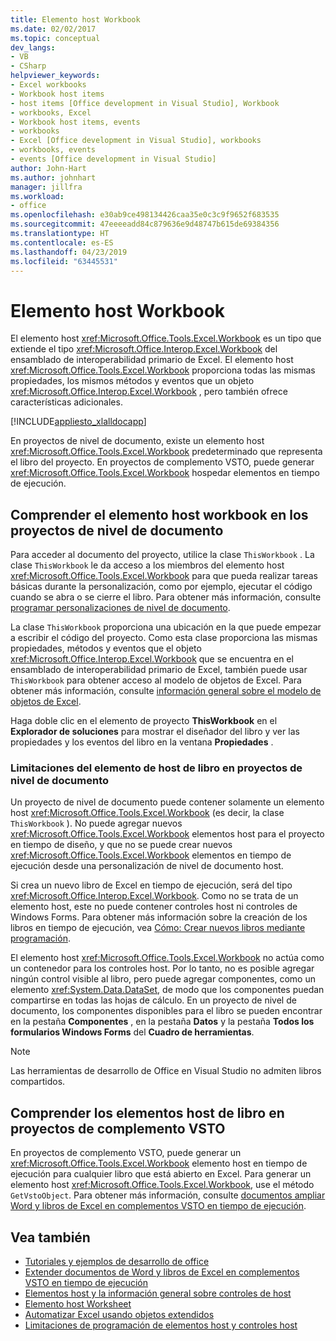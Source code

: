 ```yaml
---
title: Elemento host Workbook
ms.date: 02/02/2017
ms.topic: conceptual
dev_langs:
- VB
- CSharp
helpviewer_keywords:
- Excel workbooks
- Workbook host items
- host items [Office development in Visual Studio], Workbook
- workbooks, Excel
- Workbook host items, events
- workbooks
- Excel [Office development in Visual Studio], workbooks
- workbooks, events
- events [Office development in Visual Studio]
author: John-Hart
ms.author: johnhart
manager: jillfra
ms.workload:
- office
ms.openlocfilehash: e30ab9ce498134426caa35e0c3c9f9652f683535
ms.sourcegitcommit: 47eeeeadd84c879636e9d48747b615de69384356
ms.translationtype: HT
ms.contentlocale: es-ES
ms.lasthandoff: 04/23/2019
ms.locfileid: "63445531"
---
```

# <a name="workbook-host-item"></a>Elemento host Workbook
  El elemento host <xref:Microsoft.Office.Tools.Excel.Workbook> es un tipo que extiende el tipo <xref:Microsoft.Office.Interop.Excel.Workbook> del ensamblado de interoperabilidad primario de Excel. El elemento host <xref:Microsoft.Office.Tools.Excel.Workbook> proporciona todas las mismas propiedades, los mismos métodos y eventos que un objeto <xref:Microsoft.Office.Interop.Excel.Workbook> , pero también ofrece características adicionales.

 [!INCLUDE[appliesto_xlalldocapp](../vsto/includes/appliesto-xlalldocapp-md.md)]

 En proyectos de nivel de documento, existe un elemento host <xref:Microsoft.Office.Tools.Excel.Workbook> predeterminado que representa el libro del proyecto. En proyectos de complemento VSTO, puede generar <xref:Microsoft.Office.Tools.Excel.Workbook> hospedar elementos en tiempo de ejecución.

## <a name="understand-the-workbook-host-item-in-document-level-projects"></a>Comprender el elemento host workbook en los proyectos de nivel de documento
 Para acceder al documento del proyecto, utilice la clase `ThisWorkbook` . La clase `ThisWorkbook` le da acceso a los miembros del elemento host <xref:Microsoft.Office.Tools.Excel.Workbook> para que pueda realizar tareas básicas durante la personalización, como por ejemplo, ejecutar el código cuando se abra o se cierre el libro. Para obtener más información, consulte [programar personalizaciones de nivel de documento](../vsto/programming-document-level-customizations.md).

 La clase `ThisWorkbook` proporciona una ubicación en la que puede empezar a escribir el código del proyecto. Como esta clase proporciona las mismas propiedades, métodos y eventos que el objeto <xref:Microsoft.Office.Interop.Excel.Workbook> que se encuentra en el ensamblado de interoperabilidad primario de Excel, también puede usar `ThisWorkbook` para obtener acceso al modelo de objetos de Excel. Para obtener más información, consulte [información general sobre el modelo de objetos de Excel](../vsto/excel-object-model-overview.md).

 Haga doble clic en el elemento de proyecto **ThisWorkbook** en el **Explorador de soluciones** para mostrar el diseñador del libro y ver las propiedades y los eventos del libro en la ventana **Propiedades** .

### <a name="limitations-of-the-workbook-host-item-in-document-level-projects"></a>Limitaciones del elemento de host de libro en proyectos de nivel de documento
 Un proyecto de nivel de documento puede contener solamente un elemento host <xref:Microsoft.Office.Tools.Excel.Workbook> (es decir, la clase `ThisWorkbook` ). No puede agregar nuevos <xref:Microsoft.Office.Tools.Excel.Workbook> elementos host para el proyecto en tiempo de diseño, y que no se puede crear nuevos <xref:Microsoft.Office.Tools.Excel.Workbook> elementos en tiempo de ejecución desde una personalización de nivel de documento host.

 Si crea un nuevo libro de Excel en tiempo de ejecución, será del tipo <xref:Microsoft.Office.Interop.Excel.Workbook>. Como no se trata de un elemento host, este no puede contener controles host ni controles de Windows Forms. Para obtener más información sobre la creación de los libros en tiempo de ejecución, vea [Cómo: Crear nuevos libros mediante programación](../vsto/how-to-programmatically-create-new-workbooks.md).

 El elemento host <xref:Microsoft.Office.Tools.Excel.Workbook> no actúa como un contenedor para los controles host. Por lo tanto, no es posible agregar ningún control visible al libro, pero puede agregar componentes, como un elemento <xref:System.Data.DataSet>, de modo que los componentes puedan compartirse en todas las hojas de cálculo. En un proyecto de nivel de documento, los componentes disponibles para el libro se pueden encontrar en la pestaña **Componentes** , en la pestaña **Datos** y la pestaña **Todos los formularios Windows Forms** del **Cuadro de herramientas**.

> [!NOTE]
> Las herramientas de desarrollo de Office en Visual Studio no admiten libros compartidos.

## <a name="understand-workbook-host-items-in-vsto-add-in-projects"></a>Comprender los elementos host de libro en proyectos de complemento VSTO
 En proyectos de complemento VSTO, puede generar un <xref:Microsoft.Office.Tools.Excel.Workbook> elemento host en tiempo de ejecución para cualquier libro que está abierto en Excel. Para generar un elemento host <xref:Microsoft.Office.Tools.Excel.Workbook>, use el método `GetVstoObject`. Para obtener más información, consulte [documentos ampliar Word y libros de Excel en complementos VSTO en tiempo de ejecución](../vsto/extending-word-documents-and-excel-workbooks-in-vsto-add-ins-at-run-time.md).

## <a name="see-also"></a>Vea también
- [Tutoriales y ejemplos de desarrollo de office](../vsto/office-development-samples-and-walkthroughs.md)
- [Extender documentos de Word y libros de Excel en complementos VSTO en tiempo de ejecución](../vsto/extending-word-documents-and-excel-workbooks-in-vsto-add-ins-at-run-time.md)
- [Elementos host y la información general sobre controles de host](../vsto/host-items-and-host-controls-overview.md)
- [Elemento host Worksheet](../vsto/worksheet-host-item.md)
- [Automatizar Excel usando objetos extendidos](../vsto/automating-excel-by-using-extended-objects.md)
- [Limitaciones de programación de elementos host y controles host](../vsto/programmatic-limitations-of-host-items-and-host-controls.md)

